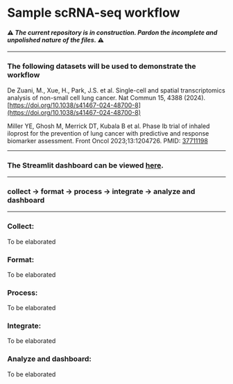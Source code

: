 # Sample scRNA-seq workflow

#### ⚠️ *The current repository is in construction. Pardon the incomplete and unpolished nature of the files.* ⚠️

---

### The following datasets will be used to demonstrate the workflow

De Zuani, M., Xue, H., Park, J.S. et al. Single-cell and spatial transcriptomics analysis of non-small cell lung cancer. Nat Commun 15, 4388 (2024). [https://doi.org/10.1038/s41467-024-48700-8](https://doi.org/10.1038/s41467-024-48700-8)

Miller YE, Ghosh M, Merrick DT, Kubala B et al. Phase Ib trial of inhaled iloprost for the prevention of lung cancer with predictive and response biomarker assessment. Front Oncol 2023;13:1204726. PMID: [37711198](https://pubmed.ncbi.nlm.nih.gov/37711198/)

---

### The Streamlit dashboard can be viewed [here](https://sampleworkflow-mdgj7vhdjc5vzbj4qpjw43.streamlit.app/).

---

### collect &rarr; format &rarr; process &rarr; integrate &rarr; analyze and dashboard

---

### Collect:
To be elaborated

### Format:
To be elaborated

### Process:
To be elaborated

### Integrate:
To be elaborated

### Analyze and dashboard: 
To be elaborated
